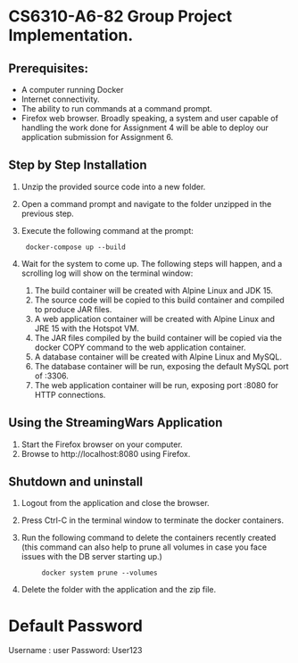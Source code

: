 # CS6310-A6-82 Group Project Implementation.

## Prerequisites:
- A computer running Docker 
- Internet connectivity. 
- The ability to run commands at a command prompt.
- Firefox web browser.
Broadly speaking, a system and user capable of handling the work done for Assignment 4 will be able to deploy our application submission for Assignment 6.

## Step by Step Installation
1. Unzip the provided source code into a new folder.
1. Open a command prompt and navigate to the folder unzipped in the previous step.
1. Execute the following command at the prompt:
        
        docker-compose up --build

1. Wait for the system to come up. The following steps will happen, and a scrolling log will show on the terminal window:
    1. The build container will be created with Alpine Linux and JDK 15. 
    1. The source code will be copied to this build container and compiled to produce JAR files.
    1. A web application container will be created with Alpine Linux and JRE 15 with the Hotspot VM.
    1. The JAR files compiled by the build container will be copied via the docker COPY command to the web application container.
    1. A database container will be created with Alpine Linux and MySQL.
    1. The database container will be run, exposing the default MySQL port of :3306.
    1. The web application container will be run, exposing port :8080 for HTTP connections.

## Using the StreamingWars Application
1. Start the Firefox browser on your computer. 
1. Browse to http://localhost:8080 using Firefox.

## Shutdown and uninstall
1. Logout from the application and close the browser.
1. Press Ctrl-C in the terminal window to terminate the docker containers.
1. Run the following command to delete the containers recently created (this command can also help to prune all volumes in case you face issues with the DB server starting up.)

            docker system prune --volumes
1. Delete the folder with the application and the zip file.

# Default Password

Username : user
Password: User123
